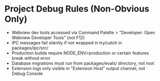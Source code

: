 # Project Debug Rules (Non-Obvious Only)

- Webview dev tools accessed via Command Palette > "Developer: Open Webview Developer Tools" (not F12)
- IPC messages fail silently if not wrapped in try/catch in packages/ipc/src/
- Production builds require NODE_ENV=production or certain features break without error
- Database migrations must run from packages/evals/ directory, not root
- Extension logs only visible in "Extension Host" output channel, not Debug Console
